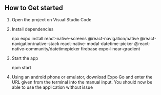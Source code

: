 ## How to Get started

1. Open the project on Visual Studio Code

2. Install dependencies

   npx expo install react-native-screens @react-navigation/native @react-navigation/native-stack react-native-modal-datetime-picker @react-native-community/datetimepicker firebase expo-linear-gradient

3. Start the app

    npm start


4. Using an android phone or emulator, download Expo Go and enter the URL given from the terminal into the manual input. You should now be able to use the application without issue

